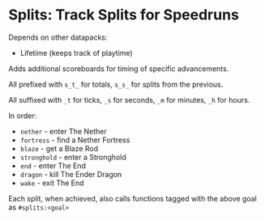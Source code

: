 # Splits: Track Splits for Speedruns

Depends on other datapacks:
   - Lifetime (keeps track of playtime)

Adds additional scoreboards for timing of specific advancements.

All prefixed with `s_t_` for totals, `s_s_` for splits from the previous.

All suffixed with `_t` for ticks, `_s` for seconds, `_m` for minutes, `_h` for hours.

In order:

   - `nether` - enter The Nether
   - `fortress` - find a Nether Fortress
   - `blaze` - get a Blaze Rod
   - `stronghold` - enter a Stronghold
   - `end` - enter The End
   - `dragon` - kill The Ender Dragon
   - `wake` - exit The End

Each split, when achieved, also calls functions tagged with the above goal as `#splits:<goal>`
